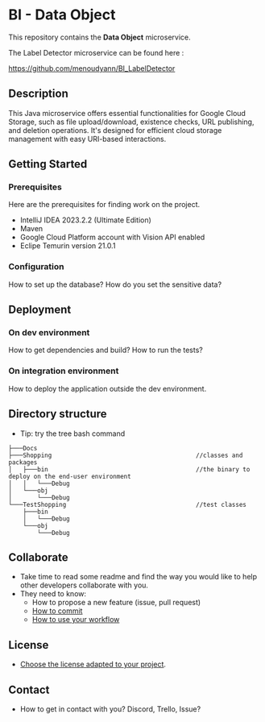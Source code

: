 # BI - Data Object

This repository contains the **Data Object** microservice. 

The Label Detector microservice can be found here : 

https://github.com/menoudyann/BI_LabelDetector

## Description

This Java microservice offers essential functionalities for Google Cloud Storage, such as file upload/download, existence checks, URL publishing, and deletion operations. It's designed for efficient cloud storage management with easy URI-based interactions.

## Getting Started

### Prerequisites

Here are the prerequisites for finding work on the project.

- IntelliJ IDEA 2023.2.2 (Ultimate Edition)
- Maven
- Google Cloud Platform account with Vision API enabled 
- Eclipe Temurin version 21.0.1

### Configuration

How to set up the database? How do you set the sensitive data?

## Deployment

### On dev environment

How to get dependencies and build? How to run the tests?

### On integration environment

How to deploy the application outside the dev environment.

## Directory structure

- Tip: try the tree bash command

```
├───Docs
├───Shopping                                        //classes and packages
│   ├───bin                                         //the binary to deploy on the end-user environment
│   │   └───Debug
│   └───obj
│       └───Debug                                   
└───TestShopping                                    //test classes
    ├───bin
    │   └───Debug
    └───obj
        └───Debug
```



## Collaborate

- Take time to read some readme and find the way you would like to help other developers collaborate with you.
- They need to know:
  - How to propose a new feature (issue, pull request)
  - [How to commit](https://www.conventionalcommits.org/en/v1.0.0/)
  - [How to use your workflow](https://nvie.com/posts/a-successful-git-branching-model/)

## License

- [Choose the license adapted to your project](https://docs.github.com/en/repositories/managing-your-repositorys-settings-and-features/customizing-your-repository/licensing-a-repository).

## Contact

- How to get in contact with you? Discord, Trello, Issue?
